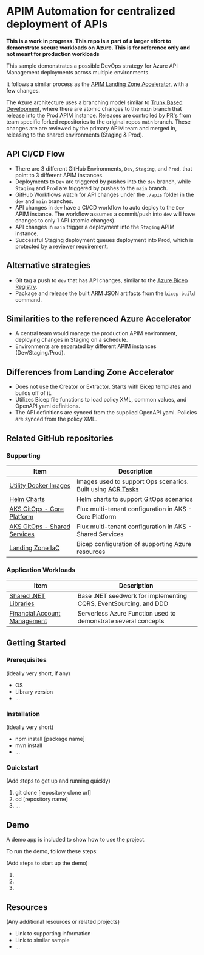 # APIM Automation for centralized deployment of APIs

**This is a work in progress. This repo is a part of a larger effort to demonstrate secure workloads on Azure. This is for reference only and not meant for production workloads**

This sample demonstrates a possible DevOps strategy for Azure API Management deployments across multiple environments.

It follows a similar process as the [APIM Landing Zone Accelerator](https://github.com/Azure/apim-landing-zone-accelerator/blob/main/docs/Design-Areas/automation-devops.md), with a few changes.

The Azure architecture uses a branching model similar to [Trunk Based Development](https://trunkbaseddevelopment.com/), where there are atomic changes to the `main` branch that release into the Prod APIM instance. Releases are controlled by PR's from team specific forked repositories to the original repos `main` branch. These changes are are reviewed by the primary APIM team and merged in, releasing to the shared environments (Staging & Prod).

## API CI/CD Flow

- There are 3 different GitHub Environments, `Dev`, `Staging`, and `Prod`, that point to 3 different APIM instances.
- Deployments to `Dev` are triggered by pushes into the `dev` branch, while `Staging` and `Prod` are triggered by pushes to the `main` branch.
- GitHub Workflows watch for API changes under the `./apis` folder in the `dev` and `main` branches.
- API changes in `dev` have a CI/CD workflow to auto deploy to the `Dev` APIM instance. The workflow assumes a commit/push into `dev` will have changes to only 1 API (atomic changes).
- API changes in `main` trigger a deployment into the `Staging` APIM instance.
- Successful Staging deployment queues deployment into Prod, which is protected by a reviewer requirement.

## Alternative strategies

- Git tag a push to `dev` that has API changes, similar to the [Azure Bicep Registry](https://github.com/Azure/bicep-registry-modules).
- Package and release the built ARM JSON artifacts from the `bicep build` command.

## Similarities to the referenced Azure Accelerator

- A central team would manage the production APIM environment, deploying changes in Staging on a schedule.
- Environments are separated by different APIM instances (Dev/Staging/Prod).

## Differences from Landing Zone Accelerator

- Does not use the Creator or Extractor. Starts with Bicep templates and builds off of it.
- Utilizes Bicep file functions to load policy XML, common values, and OpenAPI yaml definitions.
- The API definitions are synced from the supplied OpenAPI yaml. Policies are synced from the policy XML.

## Related GitHub repositories

### Supporting

|Item|Description|
|----|-----|
|[Utility Docker Images](https://github.com/colincmac/oink-docker-images)|Images used to support Ops scenarios. Built using [ACR Tasks](https://docs.microsoft.com/en-us/azure/container-registry/container-registry-tasks-overview)|
|[Helm Charts](https://github.com/colincmac/oink-helm-charts)|Helm charts to support GitOps scenarios|
|[AKS GitOps - Core Platform](https://github.com/colincmac/aks-lz-manifests)|Flux multi-tenant configuration in AKS - Core Platform|
|[AKS GitOps - Shared Services](https://github.com/colincmac/aks-lz-shared-services-manifests)|Flux multi-tenant configuration in AKS - Shared Services|
|[Landing Zone IaC](https://github.com/colincmac/aks-lz-shared-services-manifests)| Bicep configuration of supporting Azure resources|

### Application Workloads

|Item|Description|
|----|-----|
|[Shared .NET Libraries](https://github.com/colincmac/oink-core-dotnet)|Base .NET seedwork for implementing CQRS, EventSourcing, and DDD|
|[Financial Account Management](https://github.com/colincmac/oink-financial-account-mgmt)|Serverless Azure Function used to demonstrate several concepts|

## Getting Started

### Prerequisites

(ideally very short, if any)

- OS
- Library version
- ...

### Installation

(ideally very short)

- npm install [package name]
- mvn install
- ...

### Quickstart

(Add steps to get up and running quickly)

1. git clone [repository clone url]
2. cd [repository name]
3. ...

## Demo

A demo app is included to show how to use the project.

To run the demo, follow these steps:

(Add steps to start up the demo)

1.
2.
3.

## Resources

(Any additional resources or related projects)

- Link to supporting information
- Link to similar sample
- ...

